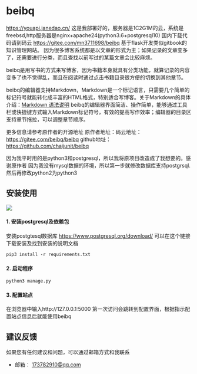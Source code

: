 # beibq

https://youapi.janedao.cn/  这是我部署好的，服务器是1C2G1M的云，系统是freebsd,http服务器是nginx+apache24(python3.6+postgresql10)
国内下载代码请到码云 https://gitee.com/mn3711698/beibq
基于flask开发类似gitbook的知识管理网站。
因为很多博客系统都是以文章的形式为主；如果记录的文章变多了，还需要进行分类，而且查找以前写过的某篇文章会比较麻烦。

beibq是用写书的方式来写博客，因为书籍本身就具有分类功能，就算记录的内容变多了也不觉得乱，而且在阅读时通过点击书籍目录很方便的切换到其他章节。

beibq的编辑器支持Markdown，Markdown是一个标记语言，只需要几个简单的标记符号就能转化成丰富的HTML格式，特别适合写博客。关于Markdown的具体介绍：[Markdown 语法说明](https://www.appinn.com/markdown/)
beibq的编辑器界面简洁、操作简单，能够通过工具栏或快捷键方式输入Markdown标记符号，有效的提高写作效率；编辑器的目录区支持章节拖拉，可以调整章节顺序。

更多信息请参考原作者的开源地址
原作者地址：码云地址：https://gitee.com/beibq/beibq 
            github地址：https://github.com/chaijunit/beibq


因为我平时用的是python3和postgresql，所以我将原项目改造成了我想要的。感谢原作者
因为我没有mysql数据的环境，所以第一步就修改数据库支持postgrsql.然后再修改python2为python3

## 安装使用
![](https://github.com/mn3711698/beibq/blob/master/doc/image/start.png)
#### 1. 安装postgresql及依赖包
安装postgtesql数据库  https://www.postgresql.org/download/   可以在这个链接下载安装及找到安装的说明文档
```
pip3 install -r requirements.txt
```

#### 2. 启动程序
```
python3 manage.py
```

#### 3. 配置站点
在浏览器中输入http://127.0.0.1:5000
第一次访问会跳转到配置界面，根据指示配置站点信息后就能使用beibq



## 建议反馈
如果您有任何建议和问题，可以通过邮箱方式和我联系

- 邮箱： 173782910@qq.com





